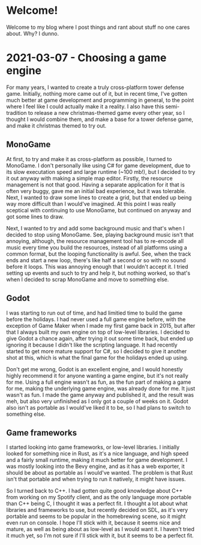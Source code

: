 # Welcome!
Welcome to my blog where I post things and rant about stuff no one cares about. Why? I dunno.

# 2021-03-07 - Choosing a game engine
For many years, I wanted to create a truly cross-platform tower defense game. Initially, nothing more came out of it, but in recent time, I've gotten much better at game development and programming in general, to the point where I feel like I could actually make it a reality. I also have this semi-tradition to release a new christmas-themed game every other year, so I thought I would combine them, and make a base for a tower defense game, and make it christmas themed to try out.

## MonoGame
At first, to try and make it as cross-platform as possible, I turned to MonoGame. I don't personally like using C# for game development, due to its slow executation speed and large runtime (~100 mb!), but I decided to try it out anyway with making a simple map editor. Firstly, the resource management is not that good. Having a separate application for it that is often very buggy, gave me an initial bad experience, but it was tolerable. Next, I wanted to draw some lines to create a grid, but that ended up being way more difficult than I would've imagined. At this point I was really sceptical with continuing to use MonoGame, but continued on anyway and got some lines to draw. 

Next, I wanted to try and add some background music and that's when I decided to stop using MonoGame. See, playing background music isn't that annoying, although, the resource management tool has to re-encode all music every time you build the resources, instead of all platforms using a common format, but the looping functionality is awful. See, when the track ends and start a new loop, there's like half a second or so with no sound before it loops. This was annoying enough that I wouldn't accept it. I tried setting up events and such to try and help it, but nothing worked, so that's when I decided to scrap MonoGame and move to something else.

## Godot
I was starting to run out of time, and had limitied time to build the game before the holidays. I had never used a full game engine before, with the exception of Game Maker when I made my first game back in 2015, but after that I always built my own engine on top of low-level libraries. I decided to give Godot a chance again, after trying it out some time back, but ended up ignoring it because I didn't like the scripting language. It had recently started to get more mature support for C#, so I decided to give it another shot at this, which is what the final game for the holidays ended up using.

Don't get me wrong, Godot is an excellent engine, and I would honestly highly recommend it for anyone wanting a game engine, but it's not really for me. Using a full engine wasn't as fun, as the fun part of making a game for me, making the underlying game engine, was already done for me. It just wasn't as fun. I made the game anyway and published it, and the result was meh, but also very unfinished as I only got a couple of weeks on it. Godot also isn't as portable as I would've liked it to be, so I had plans to switch to something else.

## Game frameworks
I started looking into game frameworks, or low-level libraries. I initially looked for something nice in Rust, as it's a nice language, and high speed and a fairly small runtime, making it much better for game development. I was mostly looking into the Bevy engine, and as it has a web exporter, it should be about as portable as I would've wanted. The problem is that Rust isn't that portable and when trying to run it natively, it might have issues.

So I turned back to C++. I had gotten quite good knowledge about C++ from working on my Spotify client, and as the only language more portable than C++ being C, I thought it was a perfect fit. I thought a lot about what libraries and frameworks to use, but recently decided on SDL, as it's very portable and seems to be popular in the homebrewing scene, so it might even run on console. I hope I'll stick with it, because it seems nice and mature, as well as being about as low-level as I would want it. I haven't tried it much yet, so I'm not sure if I'll stick with it, but it seems to be a perfect fit.
